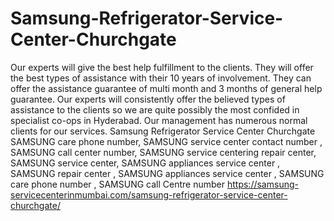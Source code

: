 # Samsung-Refrigerator-Service-Center-Churchgate
Our experts will give the best help fulfillment to the clients. They will offer the best types of assistance with their 10 years of involvement. They can offer the assistance guarantee of multi month and 3 months of general help guarantee. Our experts will consistently offer the believed types of assistance to the clients so we are quite possibly the most confided in specialist co-ops in Hyderabad. Our management has numerous normal clients for our services. Samsung Refrigerator Service Center Churchgate SAMSUNG care phone number, SAMSUNG service center contact number , SAMSUNG call center number, SAMSUNG service centering repair center, SAMSUNG service center, SAMSUNG appliances service center , SAMSUNG repair center  , SAMSUNG appliances service center , SAMSUNG care phone number , SAMSUNG call Centre number    https://samsung-servicecenterinmumbai.com/samsung-refrigerator-service-center-churchgate/
